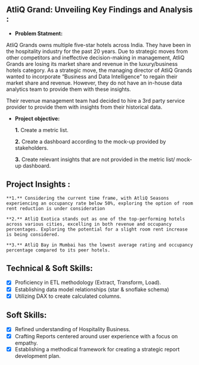 ## AtliQ Grand: Unveiling Key Findings and Analysis  :

- **Problem Statment:**

AtliQ Grands owns multiple five-star hotels across India. They have been in the hospitality industry for the past 20 years. Due to strategic moves from other competitors and ineffective decision-making in management, AtliQ Grands are losing its market share and revenue in the luxury/business hotels category. As a strategic move, the managing director of AtliQ Grands wanted to incorporate “Business and Data Intelligence” to regain their market share and revenue. However, they do not have an in-house data analytics team to provide them with these insights.

Their revenue management team had decided to hire a 3rd party service provider to provide them with insights from their historical data.

- **Project objective:** 

    **1.** Create a metric list.

    **2.** Create a dashboard according to the mock-up provided by stakeholders.

    **3.** Create relevant insights that are not provided in the metric list/ mock-up dashboard.


## Project Insights :


    **1.** Considering the current time frame, with AtliQ Seasons experiencing an occupancy rate below 50%, exploring the option of room rent reduction is under consideration

    **2.** AtliQ Exotica stands out as one of the top-performing hotels across various cities, excelling in both revenue and occupancy percentages. Exploring the potential for a slight room rent increase is being considered.

    **3.** AtliQ Bay in Mumbai has the lowest average rating and occupancy percentage compared to its peer hotels.


## Technical & Soft Skills:
- [x]	Proficiency in ETL methodology (Extract, Transform, Load).
- [x]	Establishing data model relationships (star & snoflake schema)
- [x]	Utilizing DAX to create calculated columns.

## Soft Skills:
- [x]	Refined understanding of Hospitality Business.
- [x]	Crafting Reports centered around user experience with a focus on empathy.
- [x]	Establishing a methodical framework for creating a strategic report development plan.
